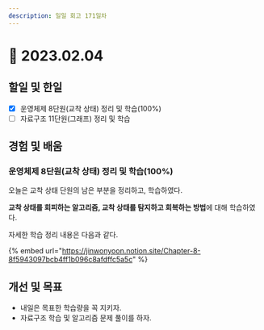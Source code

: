 ```yaml
---
description: 일일 회고 171일차
---
```


# 🙂 2023.02.04

## 할일 및 한일&#x20;

* [x] 운영체제 8단원(교착 상태) 정리 및 학습(100%)&#x20;
* [ ] 자료구조 11단원(그래프) 정리 및 학습&#x20;

## 경험 및 배움&#x20;

### 운영체제 8단원(교착 상태) 정리 및 학습(100%)&#x20;

오늘은 교착 상태 단원의 남은 부분을 정리하고, 학습하였다.

**교착 상태를 회피하는 알고리즘, 교착 상태를 탐지하고 회복하는 방법**에 대해 학습하였다.

자세한 학습 정리 내용은 다음과 같다.

{% embed url="https://jinwonyoon.notion.site/Chapter-8-8f5943097bcb4ff1b096c8afdffc5a5c" %}

## 개선 및 목표&#x20;

* 내일은 목표한 학습량을 꼭 지키자.&#x20;
* 자료구조 학습 및 알고리즘 문제 풀이를 하자.&#x20;
